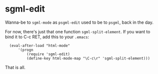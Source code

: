 sgml-edit
=========

Wanna-be to `sgml-mode` as `psgml-edit` used to be to `psgml`, back in the day.

For now, there's just that one function `sgml-split-element`. If you want to
bind it to C-c RET, add this to your `.emacs`:

      (eval-after-load "html-mode"
          '(progn
              (require 'sgml-edit)
              (define-key html-mode-map "\C-c\r" 'sgml-split-element)))

That is all.

